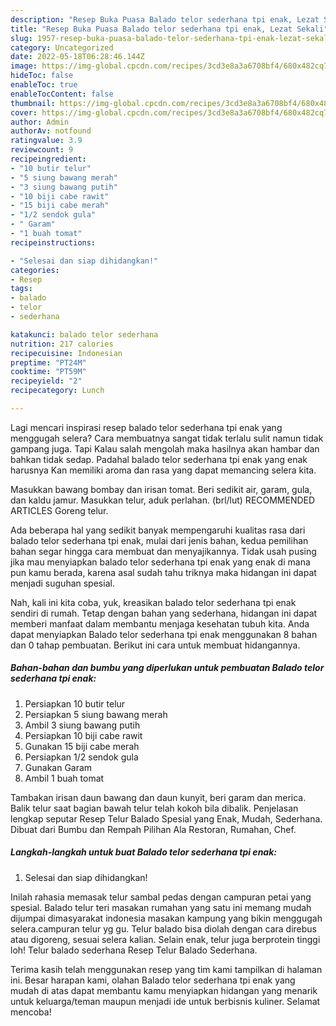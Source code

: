 ```yaml
---
description: "Resep Buka Puasa Balado telor sederhana tpi enak, Lezat Sekali"
title: "Resep Buka Puasa Balado telor sederhana tpi enak, Lezat Sekali"
slug: 1957-resep-buka-puasa-balado-telor-sederhana-tpi-enak-lezat-sekali
category: Uncategorized
date: 2022-05-18T06:28:46.144Z
image: https://img-global.cpcdn.com/recipes/3cd3e8a3a6708bf4/680x482cq70/balado-telor-sederhana-tpi-enak-foto-resep-utama.jpg
hideToc: false
enableToc: true
enableTocContent: false
thumbnail: https://img-global.cpcdn.com/recipes/3cd3e8a3a6708bf4/680x482cq70/balado-telor-sederhana-tpi-enak-foto-resep-utama.jpg
cover: https://img-global.cpcdn.com/recipes/3cd3e8a3a6708bf4/680x482cq70/balado-telor-sederhana-tpi-enak-foto-resep-utama.jpg
author: Admin
authorAv: notfound
ratingvalue: 3.9
reviewcount: 9
recipeingredient:
- "10 butir telur"
- "5 siung bawang merah"
- "3 siung bawang putih"
- "10 biji cabe rawit"
- "15 biji cabe merah"
- "1/2 sendok gula"
- " Garam"
- "1 buah tomat"
recipeinstructions:

- "Selesai dan siap dihidangkan!"
categories:
- Resep
tags:
- balado
- telor
- sederhana

katakunci: balado telor sederhana 
nutrition: 217 calories
recipecuisine: Indonesian
preptime: "PT24M"
cooktime: "PT59M"
recipeyield: "2"
recipecategory: Lunch

---
```



Lagi mencari inspirasi resep balado telor sederhana tpi enak yang menggugah selera? Cara membuatnya sangat tidak terlalu sulit namun tidak gampang juga. Tapi Kalau salah mengolah maka hasilnya akan hambar dan bahkan tidak sedap. Padahal balado telor sederhana tpi enak yang enak harusnya Kan memiliki aroma dan rasa yang dapat memancing selera kita.


Masukkan bawang bombay dan irisan tomat. Beri sedikit air, garam, gula, dan kaldu jamur. Masukkan telur, aduk perlahan. (brl/lut) RECOMMENDED ARTICLES Goreng telur.

Ada beberapa hal yang sedikit banyak mempengaruhi kualitas rasa dari balado telor sederhana tpi enak, mulai dari jenis bahan, kedua pemilihan bahan segar hingga cara membuat dan menyajikannya. Tidak usah pusing jika mau menyiapkan balado telor sederhana tpi enak yang enak di mana pun kamu berada, karena asal sudah tahu triknya maka hidangan ini dapat menjadi suguhan spesial.


Nah, kali ini kita coba, yuk, kreasikan balado telor sederhana tpi enak sendiri di rumah. Tetap dengan bahan yang sederhana, hidangan ini dapat memberi manfaat dalam membantu menjaga kesehatan tubuh kita. Anda dapat menyiapkan Balado telor sederhana tpi enak menggunakan 8 bahan dan 0 tahap pembuatan. Berikut ini cara untuk membuat hidangannya.

<!--inarticleads1-->

##### Bahan-bahan dan bumbu yang diperlukan untuk pembuatan Balado telor sederhana tpi enak:

1. Persiapkan 10 butir telur
1. Persiapkan 5 siung bawang merah
1. Ambil 3 siung bawang putih
1. Persiapkan 10 biji cabe rawit
1. Gunakan 15 biji cabe merah
1. Persiapkan 1/2 sendok gula
1. Gunakan  Garam
1. Ambil 1 buah tomat


Tambakan irisan daun bawang dan daun kunyit, beri garam dan merica. Balik telur saat bagian bawah telur telah kokoh bila dibalik. Penjelasan lengkap seputar Resep Telur Balado Spesial yang Enak, Mudah, Sederhana. Dibuat dari Bumbu dan Rempah Pilihan Ala Restoran, Rumahan, Chef. 

<!--inarticleads2-->

##### Langkah-langkah untuk buat Balado telor sederhana tpi enak:


1. Selesai dan siap dihidangkan!

Inilah rahasia memasak telur sambal pedas dengan campuran petai yang spesial. Balado telur teri masakan rumahan yang satu ini memang mudah dijumpai dimasyarakat indonesia masakan kampung yang bikin menggugah selera.campuran telur yg gu. Telur balado bisa diolah dengan cara direbus atau digoreng, sesuai selera kalian. Selain enak, telur juga berprotein tinggi loh! Telur balado sederhana Resep Telur Balado Sederhana. 

Terima kasih telah menggunakan resep yang tim kami tampilkan di halaman ini. Besar harapan kami, olahan Balado telor sederhana tpi enak yang mudah di atas dapat membantu kamu menyiapkan hidangan yang menarik untuk keluarga/teman maupun menjadi ide untuk berbisnis kuliner. Selamat mencoba!
